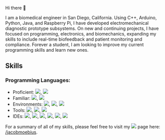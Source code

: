 Hi there 👋

I am a biomedical engineer in San Diego, California.
Using C++, Arduino, Python, Java, and Raspberry Pi, I have developed electromechanical diagnostic prototype subsystems.
On new and continuing projects, I have focused on programming, electronics, and biomechanics, expanding my skills to include real-time biofeedback and patient monitoring and compliance.
Forever a student, I am looking to improve my current programming skills and learn new ones.

Skills
--------

### Programming Languages:
* Proficient: ![](https://img.shields.io/badge/-Python-3776AB?logo=python&logoColor=white&style=flat), ![](https://img.shields.io/badge/-Java-007396?logo=java&logoColor=white&style=flat)
* Familiar: ![](https://img.shields.io/badge/-C++-00599C?logo=c++&logoColor=white&style=flat), ![](https://img.shields.io/badge/-MATLAB-darkblue?logo=matlab&logoColor=white&style=flat)
* Environments: ![](https://img.shields.io/badge/-Android-3DDC84?logo=android&logoColor=white&style=flat), ![](https://img.shields.io/badge/-Arduino-00979D?logo=arduino&logoColor=white&style=flat), ![](https://img.shields.io/badge/-RaspberryPi-A22846?logo=raspberrypi&logoColor=white&style=flat)
* Tools: ![](https://img.shields.io/badge/-Git-F05032?logo=git&logoColor=white&style=flat), ![](https://img.shields.io/badge/-JUnit5-25A162?logo=junit5&logoColor=white&style=flat), ![](https://img.shields.io/badge/-Checkstyle-yellow?logo=checkstyle&logoColor=white&style=flat)
* IDEs: ![](https://img.shields.io/badge/-IntelliJ%20IDEA-000000?logo=intelliJ%20idea&logoColor=white&style=flat), ![](https://img.shields.io/badge/-Android%20Studio-3DDC84?logo=android%20studio&logoColor=white&style=flat), ![](https://img.shields.io/badge/-Visual%20Studio%20Code-007ACC?logo=visual%20studio%20code&logoColor=white&style=flat), ![](https://img.shields.io/badge/-Arduino-00979D?logo=arduino&logoColor=white&style=flat), ![](https://img.shields.io/badge/-PyCharm-000000?logo=pycharm&logoColor=white&style=flat), ![](https://img.shields.io/badge/-IDLE-3776AB?logo=idle&logoColor=white&style=flat)

For a summary of all of my skills, please feel free to visit my ![](https://img.shields.io/badge/-LinkedIn-0A66C2?logo=linkedin&logoColor=white&style=flat) page here: [/jacobmoebius](www.linkedin.com/in/jacobmoebius/).

<!--
**jacob-moebius/jacob-moebius** is a ✨ _special_ ✨ repository because its `README.md` (this file) appears on your GitHub profile.

Here are some ideas to get you started:

- 🔭 I’m currently working on ...
- 🌱 I’m currently learning ...
- 👯 I’m looking to collaborate on ...
- 🤔 I’m looking for help with ...
- 💬 Ask me about ...
- 📫 How to reach me: ...
- 😄 Pronouns: ...
- ⚡ Fun fact: ...
-->
